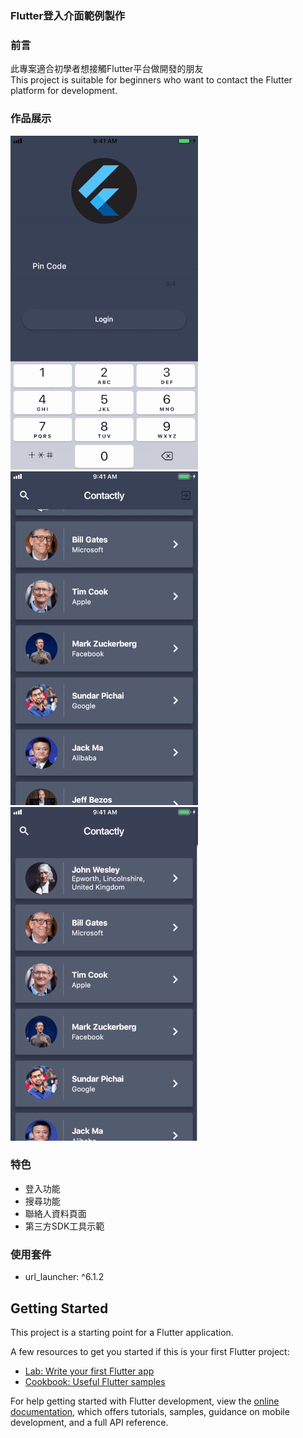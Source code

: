 ### Flutter登入介面範例製作
### 前言
此專案適合初學者想接觸Flutter平台做開發的朋友<br>
This project is suitable for beginners who want to contact the Flutter platform for development.

### 作品展示
![Flutter01](/data/001.gif) ![Flutter02](/data/002.gif)![Flutter03](/data/003.gif)

### 特色
- 登入功能
- 搜尋功能
- 聯絡人資料頁面
- 第三方SDK工具示範

### 使用套件
- url_launcher: ^6.1.2



## Getting Started

This project is a starting point for a Flutter application.

A few resources to get you started if this is your first Flutter project:

- [Lab: Write your first Flutter app](https://docs.flutter.dev/get-started/codelab)
- [Cookbook: Useful Flutter samples](https://docs.flutter.dev/cookbook)

For help getting started with Flutter development, view the
[online documentation](https://docs.flutter.dev/), which offers tutorials,
samples, guidance on mobile development, and a full API reference.

